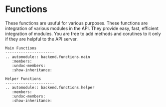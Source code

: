 # Functions

These functions are usuful for various purposes. These functions are integration of various modules in the API. They provide easy, fast, efficient integration of modules. You are free to add methods and corutines to it only if they are helpful to the API server.

```{eval-rst}
Main Functions
----------------------
.. automodule:: backend.functions.main
   :members:
   :undoc-members:
   :show-inheritance:

Helper Functions
----------------------
.. automodule:: backend.functions.helper
   :members:
   :undoc-members:
   :show-inheritance:
```
